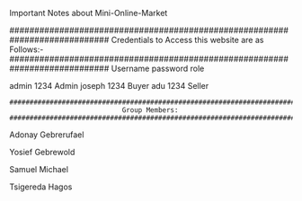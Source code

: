 Important Notes about Mini-Online-Market



############################################################################
        Credentials to Access this website are as Follows:-
############################################################################
Username         password         role

admin            1234             Admin
joseph           1234             Buyer
adu              1234             Seller


    ############################################################################
                                Group Members:
    ############################################################################

Adonay Gebrerufael

Yosief Gebrewold

Samuel Michael

Tsigereda Hagos


